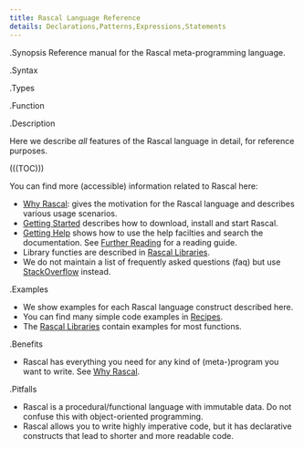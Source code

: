 ```yaml
---
title: Rascal Language Reference
details: Declarations,Patterns,Expressions,Statements
---
```


.Synopsis
Reference manual for the Rascal meta-programming language. 

.Syntax

.Types

.Function

.Description

Here we describe _all_ features of the Rascal language in detail, for reference purposes.

(((TOC)))

You can find more (accessible) information related to Rascal here:

*  [Why Rascal]((WhyRascal)): gives the motivation for the Rascal language and describes various usage scenarios.
*  [Getting Started]((GettingStarted)) describes how to download, install and start Rascal.
*  [Getting Help]((GettingHelp)) shows how to use the help facilties and search the documentation. 
   See [Further Reading]((GettingHelp:GettingHelp-FurtherReading)) for a reading guide.
*  Library functies are described in [Rascal Libraries]((Libraries)).
*  We do not maintain a list of frequently asked questions (faq) but 
   use [StackOverflow](http://stackoverflow.com/questions/tagged/rascal) instead.

.Examples

*  We show examples for each Rascal language construct described here.
*  You can find many simple code examples in [Recipes]((Recipes)). 
*  The [Rascal Libraries]((Libraries)) contain examples for most functions. 

.Benefits
*  Rascal has everything you need for any kind of (meta-)program you want to write. See [Why Rascal]((WhyRascal)).

.Pitfalls

*  Rascal is a procedural/functional language with immutable data. Do not confuse this with object-oriented programming.
*  Rascal allows you to write highly imperative code, but it has declarative constructs that lead to shorter and more readable code.

